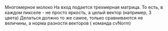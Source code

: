 Многомерное молоко
На вход подается трехмерная матрица.
То есть, в каждом пикселе - не просто яркость, а целый вектор (например, 3 цвета)
Делаться должно то же самое, только сравниваются не величины, а норма разности векторов ( команда cvNorm)